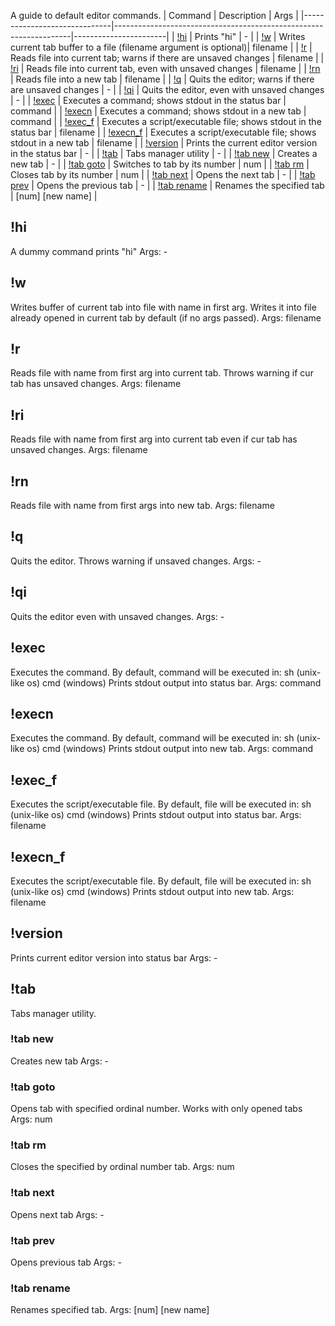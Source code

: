 A guide to default editor commands.
| Command                      | Description                                                       | Args                  |
|------------------------------|-------------------------------------------------------------------|-----------------------|
| [!hi](#hi)                   | Prints "hi"                                                       | -                     |
| [!w](#w)                     | Writes current tab buffer to a file (filename argument is optional)| filename              |
| [!r](#r)                     | Reads file into current tab; warns if there are unsaved changes    | filename              |
| [!ri](#ri)                   | Reads file into current tab, even with unsaved changes             | filename              |
| [!rn](#rn)                   | Reads file into a new tab                                          | filename              |
| [!q](#q)                     | Quits the editor; warns if there are unsaved changes               | -                     |
| [!qi](#qi)                   | Quits the editor, even with unsaved changes                        | -                     |
| [!exec](#exec)               | Executes a command; shows stdout in the status bar                 | command               |
| [!execn](#execn)             | Executes a command; shows stdout in a new tab                      | command               |
| [!exec_f](#exec_f)           | Executes a script/executable file; shows stdout in the status bar  | filename              |
| [!execn_f](#execn_f)         | Executes a script/executable file; shows stdout in a new tab       | filename              |
| [!version](#version)         | Prints the current editor version in the status bar                | -                     |
| [!tab](#tab)                 | Tabs manager utility                                               | -                     |
| [!tab new](#tab-new)         | Creates a new tab                                                  | -                     |
| [!tab goto](#tab-goto)       | Switches to tab by its number                                      | num                   |
| [!tab rm](#tab-rm)           | Closes tab by its number                                           | num                   |
| [!tab next](#tab-next)       | Opens the next tab                                                 | -                     |
| [!tab prev](#tab-prev)       | Opens the previous tab                                             | -                     |
| [!tab rename](#tab-rename)   | Renames the specified tab                                          | [num] [new name]      |


## !hi
A dummy command prints "hi"
Args: -
## !w
Writes buffer of current tab into file with name in first arg.
Writes it into file already opened in current tab by default (if no args passed).
Args: filename
## !r
Reads file with name from first arg into current tab.
Throws warning if cur tab has unsaved changes.
Args: filename
## !ri
Reads file with name from first arg into current tab
even if cur tab has unsaved changes.
Args: filename
## !rn
Reads file with name from first args into new tab.
Args: filename
## !q
Quits the editor.
Throws warning if unsaved changes.
Args: -
## !qi
Quits the editor even with unsaved changes.
Args: -
## !exec
Executes the command.
By default, command will be executed in:
sh (unix-like os)
cmd (windows)
Prints stdout output into status bar.
Args: command
## !execn
Executes the command.
By default, command will be executed in:
sh (unix-like os)
cmd (windows)
Prints stdout output into new tab.
Args: command
## !exec_f
Executes the script/executable file.
By default, file will be executed in:
sh (unix-like os)
cmd (windows)
Prints stdout output into status bar.
Args: filename
## !execn_f
Executes the script/executable file.
By default, file will be executed in:
sh (unix-like os)
cmd (windows)
Prints stdout output into new tab.
Args: filename
## !version
Prints current editor version into status bar
Args: -
## !tab
Tabs manager utility.
### !tab new
Creates new tab
Args: -
### !tab goto
Opens tab with specified ordinal number.
Works with only opened tabs
Args: num
### !tab rm
Closes the specified by ordinal number tab.
Args: num
### !tab next
Opens next tab
Args: -
### !tab prev
Opens previous tab
Args: -
### !tab rename
Renames specified tab.
Args: [num] [new name]
